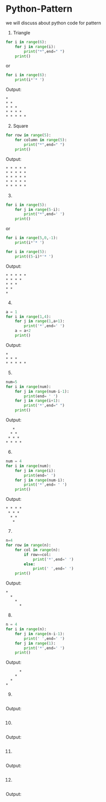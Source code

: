 # Python-Pattern
we will discuss about python code for pattern 


1. Triangle
```python
for i in range(6):
    for j in range(i):
        print("*",end=" ")
    print()
```
or
```python
for i in range(6):
    print(i*'* ')
```
Output:
```
* 
* *
* * *
* * * *
* * * * *
```
2. Square 
```python
for row in range(5):
    for column in range(5):
        print("*",end=" ")
    print()
```
Output:
```
* * * * * 
* * * * * 
* * * * *
* * * * *
* * * * *
```
3.
```python
for i in range(5):
    for j in range(5-i):
        print("*",end=' ')
    print()
```
or
```python
for i in range(5,0,-1):
    print(i*'* ')
```
```python
for i in range(5):
    print((5-i)*'* ')
```
Output:
```
* * * * * 
* * * * 
* * *
* *
*
```

4.
```python
a = 1
for i in range(1,4):
    for j in range(1,a+1):
        print('*',end=' ')
    a = a+2
    print()

```
Output:
```
* 
* * * 
* * * * *
```


5.
```python
num=5
for i in range(num):
    for j in range(num-i-1):
        print(end= ' ')
    for j in range(i+1):
        print('*',end=" ")
    print()


```
Output:
```
   * 
  * * 
 * * *
* * * *
```

6.
```python
num = 4
for i in range(num):
    for j in range(i):
        print(end=' ')
    for j in range(num-i):
        print('*',end= ' ')
    print()
```
Output:
```
* * * * 
 * * * 
  * *
   *
```

7.
```python
n=4
for row in range(n):
    for col in range(n):
        if row==col:
            print('*',end=' ')
        else:
            print(' ',end=' ')
    print()
```
Output:
```
*       
  *     
    *
      *
```

8.
```python
n = 4
for i in range(n):
    for j in range(n-i-1):
        print(' ',end=' ')
    for j in range(1):
        print('*',end=' ')
    print()
```
Output:
```
      * 
    * 
  *
*
```


9.
```python

```
Output:
```

```


10.
```python

```
Output:
```

```


11.
```python

```
Output:
```

```

12.
```python

```
Output:
```

```
